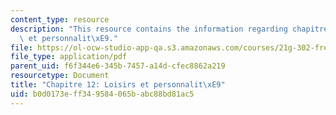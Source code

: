 ```yaml
---
content_type: resource
description: "This resource contains the information regarding chapitre 12 loisirs\
  \ et personnalit\xE9."
file: https://ol-ocw-studio-app-qa.s3.amazonaws.com/courses/21g-302-french-ii-fall-2004/b0d0173eff349584065babc88bd81ac5_MIT21G_302_F04_classe_W.pdf
file_type: application/pdf
parent_uid: f6f344e6-345b-7457-a14d-cfec8862a219
resourcetype: Document
title: "Chapitre 12: Loisirs et personnalit\xE9"
uid: b0d0173e-ff34-9584-065b-abc88bd81ac5
---
```

